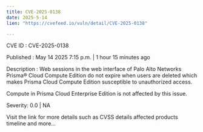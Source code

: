 ```yaml
---
title: CVE-2025-0138
date: 2025-5-14
lien: "https://cvefeed.io/vuln/detail/CVE-2025-0138"

---
```


CVE ID : CVE-2025-0138

Published :  May 14
2025
7:15 p.m. | 1 hour
15 minutes ago

Description : Web sessions in the web interface of Palo Alto Networks Prisma® Cloud Compute Edition do not expire when users are deleted
which makes Prisma Cloud Compute Edition susceptible to unauthorized access.

Compute in Prisma Cloud Enterprise Edition is not affected by this issue.

Severity: 0.0 | NA

Visit the link for more details
such as CVSS details
affected products
timeline
and more...
